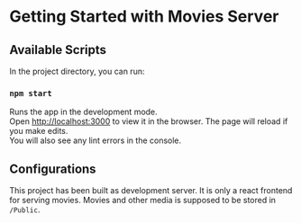 # Getting Started with Movies Server


## Available Scripts
In the project directory, you can run:
### `npm start`
Runs the app in the development mode.\
Open [http://localhost:3000](http://localhost:3000) to view it in the browser.
The page will reload if you make edits.\
You will also see any lint errors in the console.

## Configurations

This project has been built as development server. It is only a react frontend for serving movies. Movies and other media is supposed to be stored in `/Public`.